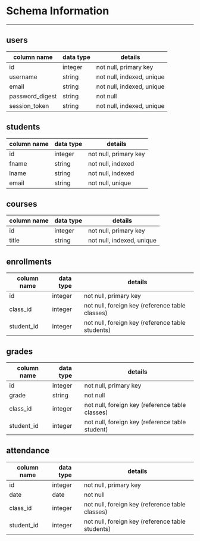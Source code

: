 # Schema Information
___

## users
column name     | data type | details
----------------|-----------|-----------------------
id              | integer   | not null, primary key
username        | string    | not null, indexed, unique
email           | string    | not null, indexed, unique
password_digest | string    | not null
session_token   | string    | not null, indexed, unique

## students
column name     | data type | details
----------------|-----------|-----------------------
id              | integer   | not null, primary key
fname           | string    | not null, indexed
lname           | string    | not null, indexed
email           | string    | not null, unique

## courses
column name         | data type | details
--------------------|-----------|-----------------------
id                  | integer   | not null, primary key
title               | string    | not null, indexed, unique

## enrollments
column name         | data type | details
--------------------|-----------|-----------------------
id                  | integer   | not null, primary key
class_id            | integer   | not null, foreign key (reference table classes)
student_id          | integer   | not null, foreign key (reference table students)

## grades
column name         | data type | details
--------------------|-----------|-----------------------
id                  | integer   | not null, primary key
grade               | string    | not null
class_id            | integer   | not null, foreign key (reference table classes)
student_id          | integer   | not null, foreign key (reference table student)

## attendance
column name         | data type | details
--------------------|-----------|-----------------------
id                  | integer   | not null, primary key
date                | date      | not null
class_id            | integer   | not null, foreign key (reference table classes)
student_id          | integer   | not null, foreign key (reference table students)
